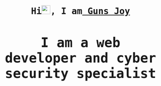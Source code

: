 

<h1 align="center">
<samp>Hi<img src="https://media.giphy.com/media/hvRJCLFzcasrR4ia7z/giphy.gif" width="28"/>, I am<a target="_blank" href=""> Guns Joy</a>

  <h2>I am a web developer and cyber security specialist</h2>
</samp>
</h1>


